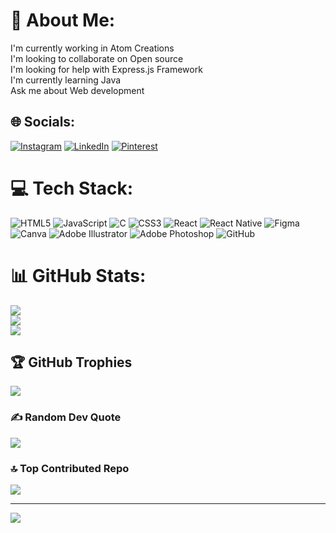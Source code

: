 # 💫 About Me:
I'm currently working in Atom Creations<br>I'm looking to collaborate on Open source<br>I'm looking for help with Express.js Framework<br>I'm currently learning Java<br>Ask me about Web development


## 🌐 Socials:
[![Instagram](https://img.shields.io/badge/Instagram-%23E4405F.svg?logo=Instagram&logoColor=white)](https://instagram.com/sconedev) [![LinkedIn](https://img.shields.io/badge/LinkedIn-%230077B5.svg?logo=linkedin&logoColor=white)](https://linkedin.com/in/Sconedev) [![Pinterest](https://img.shields.io/badge/Pinterest-%23E60023.svg?logo=Pinterest&logoColor=white)](https://pinterest.com/sconedev) 

# 💻 Tech Stack:
![HTML5](https://img.shields.io/badge/html5-%23E34F26.svg?style=for-the-badge&logo=html5&logoColor=white) ![JavaScript](https://img.shields.io/badge/javascript-%23323330.svg?style=for-the-badge&logo=javascript&logoColor=%23F7DF1E) ![C](https://img.shields.io/badge/c-%2300599C.svg?style=for-the-badge&logo=c&logoColor=white) ![CSS3](https://img.shields.io/badge/css3-%231572B6.svg?style=for-the-badge&logo=css3&logoColor=white) ![React](https://img.shields.io/badge/react-%2320232a.svg?style=for-the-badge&logo=react&logoColor=%2361DAFB) ![React Native](https://img.shields.io/badge/react_native-%2320232a.svg?style=for-the-badge&logo=react&logoColor=%2361DAFB) ![Figma](https://img.shields.io/badge/figma-%23F24E1E.svg?style=for-the-badge&logo=figma&logoColor=white) ![Canva](https://img.shields.io/badge/Canva-%2300C4CC.svg?style=for-the-badge&logo=Canva&logoColor=white) ![Adobe Illustrator](https://img.shields.io/badge/adobe%20illustrator-%23FF9A00.svg?style=for-the-badge&logo=adobe%20illustrator&logoColor=white) ![Adobe Photoshop](https://img.shields.io/badge/adobe%20photoshop-%2331A8FF.svg?style=for-the-badge&logo=adobe%20photoshop&logoColor=white) ![GitHub](https://img.shields.io/badge/github-%23121011.svg?style=for-the-badge&logo=github&logoColor=white)
# 📊 GitHub Stats:
![](https://github-readme-stats.vercel.app/api?username=Devansh422&theme=gruvbox&hide_border=false&include_all_commits=false&count_private=false)<br/>
![](https://github-readme-streak-stats.herokuapp.com/?user=Devansh422&theme=gruvbox&hide_border=false)<br/>
![](https://github-readme-stats.vercel.app/api/top-langs/?username=Devansh422&theme=gruvbox&hide_border=false&include_all_commits=false&count_private=false&layout=compact)

## 🏆 GitHub Trophies
![](https://github-profile-trophy.vercel.app/?username=Devansh422&theme=radical&no-frame=false&no-bg=true&margin-w=4)

### ✍️ Random Dev Quote
![](https://quotes-github-readme.vercel.app/api?type=horizontal&theme=radical)

### 🔝 Top Contributed Repo
![](https://github-contributor-stats.vercel.app/api?username=Devansh422&limit=5&theme=dark&combine_all_yearly_contributions=true)

---
[![](https://visitcount.itsvg.in/api?id=Devansh422&icon=0&color=0)](https://visitcount.itsvg.in)

<!-- Proudly created with GPRM ( https://gprm.itsvg.in ) -->
